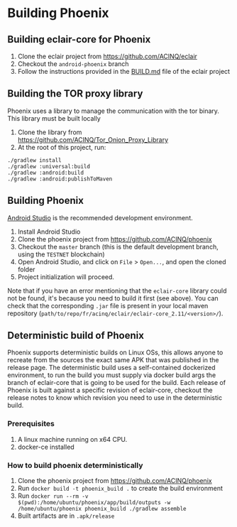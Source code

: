 # Building Phoenix

## Building eclair-core for Phoenix

1. Clone the eclair project from https://github.com/ACINQ/eclair
2. Checkout the `android-phoenix` branch
3. Follow the instructions provided in the [BUILD.md](https://github.com/ACINQ/eclair/blob/master/BUILD.md) file of the eclair project

## Building the TOR proxy library

Phoenix uses a library to manage the communication with the tor binary. This library must be built locally

1. Clone the library from https://github.com/ACINQ/Tor_Onion_Proxy_Library
2. At the root of this project, run:
```shell
./gradlew install
./gradlew :universal:build
./gradlew :android:build
./gradlew :android:publishToMaven
```

## Building Phoenix

[Android Studio](https://developer.android.com/studio) is the recommended development environment.

1. Install Android Studio
2. Clone the phoenix project from https://github.com/ACINQ/phoenix
3. Checkout the `master` branch (this is the default development branch, using the `TESTNET` blockchain)
4. Open Android Studio, and click on `File` > `Open...`, and open the cloned folder
5. Project initialization will proceed.

Note that if you have an error mentioning that the `eclair-core` library could not be found, it's because you need to build it first (see above).
You can check that the corresponding `.jar` file is present in your local maven repository (`path/to/repo/fr/acinq/eclair/eclair-core_2.11/<version>/`).

## Deterministic build of Phoenix

Phoenix supports deterministic builds on Linux OSs, this allows anyone to recreate from the sources the exact same APK that was published in the release page.
The deterministic build uses a self-contained dockerized environment, to run the build you must supply via docker build args the branch of eclair-core
that is going to be used for the build. Each release of Phoenix is built against a specific revision of eclair-core, checkout the release notes to know
which revision you need to use in the deterministic build.

### Prerequisites

1. A linux machine running on x64 CPU.
2. docker-ce installed

### How to build phoenix deterministically

1. Clone the phoenix project from https://github.com/ACINQ/phoenix
3. Run `docker build -t phoenix_build .` to create the build environment
4. Run `docker run --rm -v $(pwd):/home/ubuntu/phoenix/app/build/outputs -w /home/ubuntu/phoenix phoenix_build ./gradlew assemble`
5. Built artifacts are in `.apk/release`

